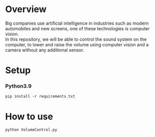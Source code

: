 # Overview
Big companies use artificial intelligence in industries such as modern automobiles and new screens, one of these technologies is computer vision.  
In this repository, we will be able to control the sound system on the computer, to lower and raise the volume using computer vision and a camera without any additional sensor.

# Setup
### Python3.9  
`pip install -r requirements.txt`  

# How to use
`python VolumeControl.py`
